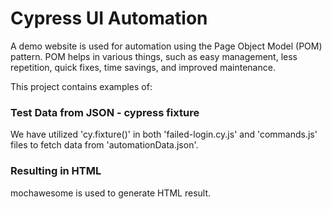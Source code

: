 
# Cypress UI Automation

A demo website is used for automation using the Page Object Model (POM) pattern. POM helps in various things, such as easy management, less repetition, quick fixes, time savings, and improved maintenance. 

This project contains examples of:
### Test Data from JSON - cypress fixture
We have utilized 'cy.fixture()' in both 'failed-login.cy.js' and 'commands.js' files to fetch data from 'automationData.json'.

### Resulting in HTML
mochawesome is used to generate HTML result.
